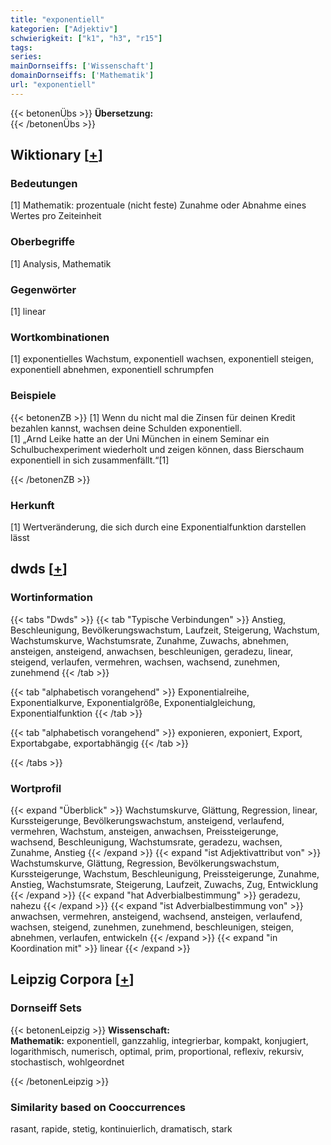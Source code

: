 ```yaml
---
title: "exponentiell"
kategorien: ["Adjektiv"]
schwierigkeit: ["k1", "h3", "r15"]
tags:
series:
mainDornseiffs: ['Wissenschaft']
domainDornseiffs: ['Mathematik']
url: "exponentiell"
---
```


{{< betonenÜbs >}}
**Übersetzung:**  
{{< /betonenÜbs >}}

## Wiktionary [[+](https://de.wiktionary.org/wiki/exponentiell)]

### Bedeutungen
[1] Mathematik: prozentuale (nicht feste) Zunahme oder Abnahme eines Wertes pro Zeiteinheit  

### Oberbegriffe
[1] Analysis, Mathematik  

### Gegenwörter
[1] linear  

### Wortkombinationen
[1] exponentielles Wachstum, exponentiell wachsen, exponentiell steigen, exponentiell abnehmen, exponentiell schrumpfen  

### Beispiele
{{< betonenZB >}}
[1] Wenn du nicht mal die Zinsen für deinen Kredit bezahlen kannst, wachsen deine Schulden exponentiell.  
[1] „Arnd Leike hatte an der Uni München in einem Seminar ein Schulbuchexperiment wiederholt und zeigen können, dass Bierschaum exponentiell in sich zusammenfällt.“[1]  

{{< /betonenZB >}}
### Herkunft
[1] Wertveränderung, die sich durch eine Exponentialfunktion darstellen lässt  



## dwds [[+](https://www.dwds.de/wb/exponentiell)]

### Wortinformation
{{< tabs "Dwds" >}}
{{< tab "Typische Verbindungen" >}}
Anstieg, Beschleunigung, Bevölkerungswachstum, Laufzeit, Steigerung, Wachstum, Wachstumskurve, Wachstumsrate, Zunahme, Zuwachs, abnehmen, ansteigen, ansteigend, anwachsen, beschleunigen, geradezu, linear, steigend, verlaufen, vermehren, wachsen, wachsend, zunehmen, zunehmend
{{< /tab >}}

{{< tab "alphabetisch vorangehend" >}}
Exponentialreihe, Exponentialkurve, Exponentialgröße, Exponentialgleichung, Exponentialfunktion
{{< /tab >}}

{{< tab "alphabetisch vorangehend" >}}
exponieren, exponiert, Export, Exportabgabe, exportabhängig
{{< /tab >}}

{{< /tabs >}}

### Wortprofil
{{< expand "Überblick" >}} Wachstumskurve, Glättung, Regression, linear, Kurssteigerunge, Bevölkerungswachstum, ansteigend, verlaufend, vermehren, Wachstum, ansteigen, anwachsen, Preissteigerunge, wachsend, Beschleunigung, Wachstumsrate, geradezu, wachsen, Zunahme, Anstieg {{< /expand >}}
{{< expand "ist Adjektivattribut von" >}} Wachstumskurve, Glättung, Regression, Bevölkerungswachstum, Kurssteigerunge, Wachstum, Beschleunigung, Preissteigerunge, Zunahme, Anstieg, Wachstumsrate, Steigerung, Laufzeit, Zuwachs, Zug, Entwicklung {{< /expand >}}
{{< expand "hat Adverbialbestimmung" >}} geradezu, nahezu {{< /expand >}}
{{< expand "ist Adverbialbestimmung von" >}} anwachsen, vermehren, ansteigend, wachsend, ansteigen, verlaufend, wachsen, steigend, zunehmen, zunehmend, beschleunigen, steigen, abnehmen, verlaufen, entwickeln {{< /expand >}}
{{< expand "in Koordination mit" >}} linear {{< /expand >}}

## Leipzig Corpora [[+](https://corpora.uni-leipzig.de/en/res?word=exponentiell&corpusId=deu_newscrawl-public_2018)]

### Dornseiff Sets
{{< betonenLeipzig >}}
**Wissenschaft:**  
**Mathematik:** exponentiell, ganzzahlig, integrierbar, kompakt, konjugiert, logarithmisch, numerisch, optimal, prim, proportional, reflexiv, rekursiv, stochastisch, wohlgeordnet  

{{< /betonenLeipzig >}}

### Similarity based on Cooccurrences
rasant, rapide, stetig, kontinuierlich, dramatisch, stark

